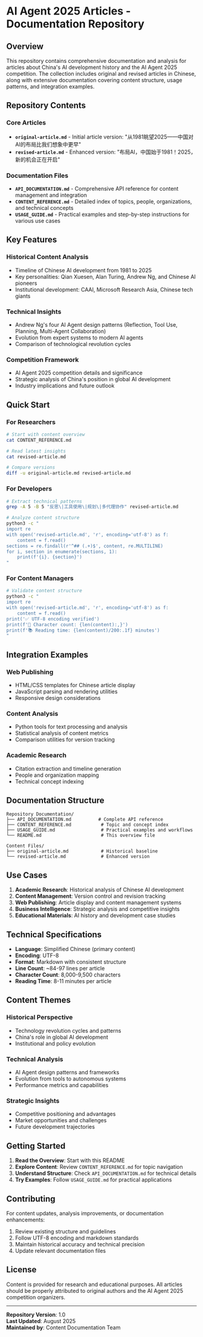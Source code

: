 # AI Agent 2025 Articles - Documentation Repository

## Overview

This repository contains comprehensive documentation and analysis for articles about China's AI development history and the AI Agent 2025 competition. The collection includes original and revised articles in Chinese, along with extensive documentation covering content structure, usage patterns, and integration examples.

## Repository Contents

### Core Articles
- **`original-article.md`** - Initial article version: "从1981眺望2025——中国对AI的布局比我们想象中更早"
- **`revised-article.md`** - Enhanced version: "布局AI，中国始于1981！2025，新的机会正在开启"

### Documentation Files
- **`API_DOCUMENTATION.md`** - Comprehensive API reference for content management and integration
- **`CONTENT_REFERENCE.md`** - Detailed index of topics, people, organizations, and technical concepts
- **`USAGE_GUIDE.md`** - Practical examples and step-by-step instructions for various use cases

## Key Features

### Historical Content Analysis
- Timeline of Chinese AI development from 1981 to 2025
- Key personalities: Qian Xuesen, Alan Turing, Andrew Ng, and Chinese AI pioneers
- Institutional development: CAAI, Microsoft Research Asia, Chinese tech giants

### Technical Insights
- Andrew Ng's four AI Agent design patterns (Reflection, Tool Use, Planning, Multi-Agent Collaboration)
- Evolution from expert systems to modern AI agents
- Comparison of technological revolution cycles

### Competition Framework
- AI Agent 2025 competition details and significance
- Strategic analysis of China's position in global AI development
- Industry implications and future outlook

## Quick Start

### For Researchers
```bash
# Start with content overview
cat CONTENT_REFERENCE.md

# Read latest insights
cat revised-article.md

# Compare versions
diff -u original-article.md revised-article.md
```

### For Developers
```bash
# Extract technical patterns
grep -A 5 -B 5 "反思\|工具使用\|规划\|多代理协作" revised-article.md

# Analyze content structure
python3 -c "
import re
with open('revised-article.md', 'r', encoding='utf-8') as f:
    content = f.read()
sections = re.findall(r'^## (.+)$', content, re.MULTILINE)
for i, section in enumerate(sections, 1):
    print(f'{i}. {section}')
"
```

### For Content Managers
```bash
# Validate content structure
python3 -c "
import re
with open('revised-article.md', 'r', encoding='utf-8') as f:
    content = f.read()
print('✅ UTF-8 encoding verified')
print(f'📄 Character count: {len(content):,}')
print(f'📚 Reading time: {len(content)/200:.1f} minutes')
"
```

## Integration Examples

### Web Publishing
- HTML/CSS templates for Chinese article display
- JavaScript parsing and rendering utilities
- Responsive design considerations

### Content Analysis
- Python tools for text processing and analysis
- Statistical analysis of content metrics
- Comparison utilities for version tracking

### Academic Research
- Citation extraction and timeline generation
- People and organization mapping
- Technical concept indexing

## Documentation Structure

```
Repository Documentation/
├── API_DOCUMENTATION.md          # Complete API reference
├── CONTENT_REFERENCE.md           # Topic and concept index
├── USAGE_GUIDE.md                 # Practical examples and workflows
└── README.md                      # This overview file

Content Files/
├── original-article.md            # Historical baseline
└── revised-article.md             # Enhanced version
```

## Use Cases

1. **Academic Research**: Historical analysis of Chinese AI development
2. **Content Management**: Version control and revision tracking
3. **Web Publishing**: Article display and content management systems
4. **Business Intelligence**: Strategic analysis and competitive insights
5. **Educational Materials**: AI history and development case studies

## Technical Specifications

- **Language**: Simplified Chinese (primary content)
- **Encoding**: UTF-8
- **Format**: Markdown with consistent structure
- **Line Count**: ~84-97 lines per article
- **Character Count**: 8,000-9,500 characters
- **Reading Time**: 8-11 minutes per article

## Content Themes

### Historical Perspective
- Technology revolution cycles and patterns
- China's role in global AI development
- Institutional and policy evolution

### Technical Analysis
- AI Agent design patterns and frameworks
- Evolution from tools to autonomous systems
- Performance metrics and capabilities

### Strategic Insights
- Competitive positioning and advantages
- Market opportunities and challenges
- Future development trajectories

## Getting Started

1. **Read the Overview**: Start with this README
2. **Explore Content**: Review `CONTENT_REFERENCE.md` for topic navigation
3. **Understand Structure**: Check `API_DOCUMENTATION.md` for technical details
4. **Try Examples**: Follow `USAGE_GUIDE.md` for practical applications

## Contributing

For content updates, analysis improvements, or documentation enhancements:

1. Review existing structure and guidelines
2. Follow UTF-8 encoding and markdown standards
3. Maintain historical accuracy and technical precision
4. Update relevant documentation files

## License

Content is provided for research and educational purposes. All articles should be properly attributed to original authors and the AI Agent 2025 competition organizers.

---

**Repository Version**: 1.0  
**Last Updated**: August 2025  
**Maintained by**: Content Documentation Team